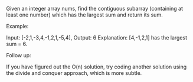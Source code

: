 Given an integer array nums, find the contiguous subarray&nbsp;(containing at least one number) which has the largest sum and return its sum.

Example:

Input: [-2,1,-3,4,-1,2,1,-5,4],
Output: 6
Explanation:&nbsp;[4,-1,2,1] has the largest sum = 6.

Follow up:

If you have figured out the O(n) solution, try coding another solution using the divide and conquer approach, which is more subtle.
